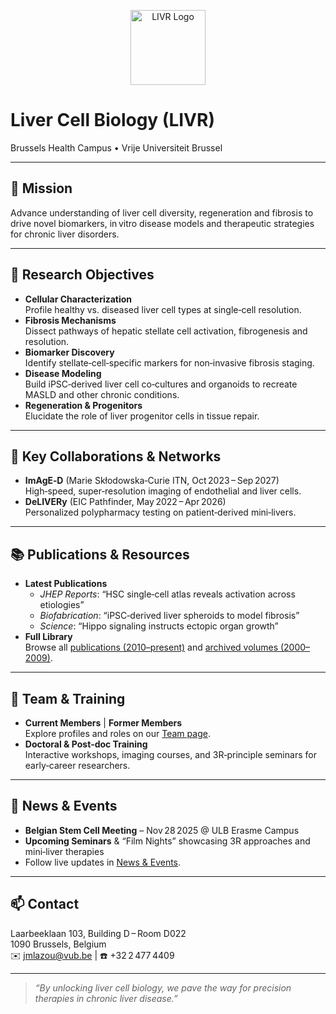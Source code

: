 <!-- Replace with your organization’s logo -->
<p align="center">
  <img src="assets/logo.png" alt="LIVR Logo" width="120" height="120">
</p>

# Liver Cell Biology (LIVR)

Brussels Health Campus • Vrije Universiteit Brussel

---

## 🔬 Mission
Advance understanding of liver cell diversity, regeneration and fibrosis to drive novel biomarkers, in vitro disease models and therapeutic strategies for chronic liver disorders.

---

## 🎯 Research Objectives
- **Cellular Characterization**  
  Profile healthy vs. diseased liver cell types at single‑cell resolution.  
- **Fibrosis Mechanisms**  
  Dissect pathways of hepatic stellate cell activation, fibrogenesis and resolution.  
- **Biomarker Discovery**  
  Identify stellate‑cell‑specific markers for non‑invasive fibrosis staging.  
- **Disease Modeling**  
  Build iPSC‑derived liver cell co‑cultures and organoids to recreate MASLD and other chronic conditions.  
- **Regeneration & Progenitors**  
  Elucidate the role of liver progenitor cells in tissue repair.

---

## 🤝 Key Collaborations & Networks
- **ImAgE‑D** (Marie Skłodowska‑Curie ITN, Oct 2023 – Sep 2027)  
  High‑speed, super‑resolution imaging of endothelial and liver cells.  
- **DeLIVERy** (EIC Pathfinder, May 2022 – Apr 2026)  
  Personalized polypharmacy testing on patient‑derived mini‑livers.

---

## 📚 Publications & Resources
- **Latest Publications**  
  - *JHEP Reports*: “HSC single‑cell atlas reveals activation across etiologies”  
  - *Biofabrication*: “iPSC‑derived liver spheroids to model fibrosis”  
  - *Science*: “Hippo signaling instructs ectopic organ growth”  
- **Full Library**  
  Browse all [publications (2010–present)](https://livr.research.vub.be/Publications) and [archived volumes (2000–2009)](https://livr.research.vub.be/Publications).

---

## 👥 Team & Training
- **Current Members** | **Former Members**  
  Explore profiles and roles on our [Team page](https://livr.research.vub.be/Team).  
- **Doctoral & Post‑doc Training**  
  Interactive workshops, imaging courses, and 3R‑principle seminars for early‑career researchers.

---

## 📰 News & Events
- **Belgian Stem Cell Meeting** – Nov 28 2025 @ ULB Erasme Campus  
- **Upcoming Seminars** & “Film Nights” showcasing 3R approaches and mini‑liver therapies  
- Follow live updates in [News & Events](https://livr.research.vub.be/News).

---

## 📫 Contact
Laarbeeklaan 103, Building D – Room D022  
1090 Brussels, Belgium  
✉️ jmlazou@vub.be | ☎️ +32 2 477 4409  

---

> _“By unlocking liver cell biology, we pave the way for precision therapies in chronic liver disease.”_


